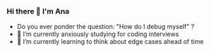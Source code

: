 ### Hi there 👋 I'm Ana 



- Do you ever ponder the question: "How do I debug myself" ?
- 🔭 I’m currently anxiously studying for coding interviews
- 🌱 I’m currently learning to think about edge cases ahead of time 

